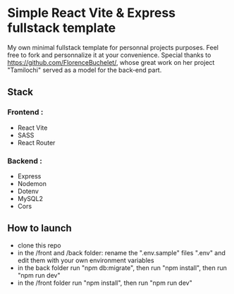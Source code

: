 # Simple React Vite & Express fullstack template

 My own minimal fullstack template for personnal projects purposes.
 Feel free to fork and personnalize it at your convenience.
 Special thanks to https://github.com/FlorenceBuchelet/, whose great work on her project "Tamilochi" served as a model for the back-end part.

## Stack

### Frontend :
- React Vite
- SASS
- React Router

### Backend : 
- Express
- Nodemon
- Dotenv
- MySQL2
- Cors

## How to launch
- clone this repo
- in the /front and /back folder: rename the ".env.sample" files ".env" and edit them with your own environment variables
- in the back folder run "npm db:migrate", then run "npm install", then run  "npm run dev"
- in the /front folder run "npm install", then run  "npm run dev"
